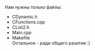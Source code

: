 Нам нужны только файлы:
- CDynamic.h
- CFunctions.cpp
- CList2.h
- Main.cpp
- Makefile  
Остальное - ради общего разития :)
